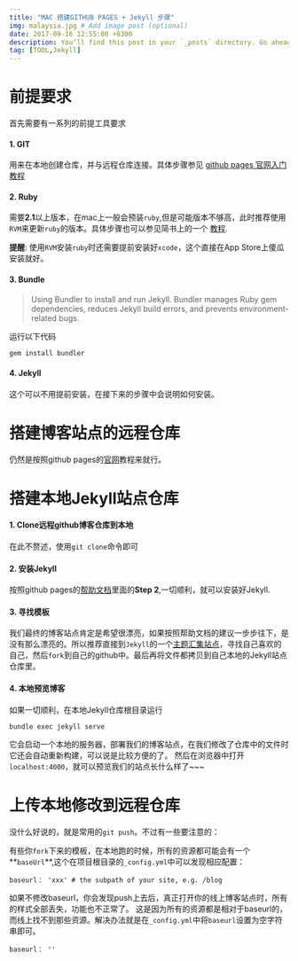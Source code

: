 ```yaml
---
title: "MAC 搭建GITHUB PAGES + Jekyll 步骤"
img: malaysia.jpg # Add image post (optional)
date: 2017-09-16 12:55:00 +0300
description: You’ll find this post in your `_posts` directory. Go ahead and edit it and re-build the site to see your changes. # Add post description (optional)
tag: [TOOL,Jekyll]
---
```


前提要求
===
首先需要有一系列的前提工具要求

#### 1. GIT
用来在本地创建仓库，并与远程仓库连接。具体步骤参见 [github pages 官网入门教程](https://pages.github.com/)
#### 2. Ruby
需要**2.1**以上版本，在mac上一般会预装`ruby`,但是可能版本不够高，此时推荐使用`RVM`来更新`ruby`的版本。具体步骤也可以参见简书上的一个 [教程](http://www.jianshu.com/p/d99b5662d8a0). 

**提醒**: 使用`RVM`安装`ruby`时还需要提前安装好`xcode`，这个直接在App Store上傻瓜安装就好。
#### 3. Bundle
>Using Bundler to install and run Jekyll. Bundler manages Ruby gem dependencies, reduces Jekyll build errors, and prevents environment-related bugs. 

运行以下代码
```ruby
gem install bundler
```

#### 4. Jekyll
这个可以不用提前安装，在接下来的步骤中会说明如何安装。

搭建博客站点的远程仓库
===
仍然是按照github pages的[官网](https://pages.github.com/)教程来就行。

搭建本地Jekyll站点仓库
===
#### 1. Clone远程github博客仓库到本地
在此不赘述，使用`git clone`命令即可
#### 2. 安装Jekyll
按照github pages的[帮助文档](https://help.github.com/articles/setting-up-your-github-pages-site-locally-with-jekyll/)里面的**Step 2**,一切顺利，就可以安装好Jekyll.

#### 3. 寻找模板
我们最终的博客站点肯定是希望很漂亮，如果按照帮助文档的建议一步步往下，是没有那么漂亮的。所以推荐直接到`Jekyll`的一个[主题汇集站点](http://jekyllthemes.org/)，寻找自己喜欢的自己，然后`fork`到自己的github中。最后再将文件都拷贝到自己本地的Jekyll站点仓库里。

#### 4. 本地预览博客
如果一切顺利，在本地Jekyll仓库根目录运行
```
bundle exec jekyll serve
```
它会启动一个本地的服务器，部署我们的博客站点，在我们修改了仓库中的文件时它还会自动重新构建，可以说是比较方便的了。
然后在浏览器中打开`localhost:4000`，就可以预览我们的站点长什么样了~~~

上传本地修改到远程仓库
====
没什么好说的，就是常用的`git push`。不过有一些要注意的：

有些你`fork`下来的模板，在本地跑的时候，所有的资源都可能会有一个**`baseUrl`**,这个在项目根目录的`_config.yml`中可以发现相应配置：
```
baseurl： 'xxx' # the subpath of your site, e.g. /blog
```
如果不修改baseurl，你会发现push上去后，真正打开你的线上博客站点时，所有的样式全部丢失，功能也不正常了。
这是因为所有的资源都是相对于baseurl的，而线上找不到那些资源。解决办法就是在`_config.yml`中将`baseurl`设置为空字符串即可。
```
baseurl： ''
```



